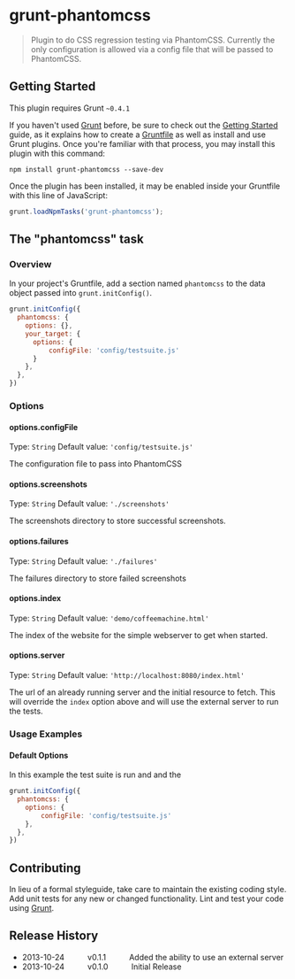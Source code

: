 # grunt-phantomcss

> Plugin to do CSS regression testing via PhantomCSS. Currently the only configuration is allowed via a config file that will be passed to PhantomCSS.

## Getting Started
This plugin requires Grunt `~0.4.1`

If you haven't used [Grunt](http://gruntjs.com/) before, be sure to check out the [Getting Started](http://gruntjs.com/getting-started) guide, as it explains how to create a [Gruntfile](http://gruntjs.com/sample-gruntfile) as well as install and use Grunt plugins. Once you're familiar with that process, you may install this plugin with this command:

```shell
npm install grunt-phantomcss --save-dev
```

Once the plugin has been installed, it may be enabled inside your Gruntfile with this line of JavaScript:

```js
grunt.loadNpmTasks('grunt-phantomcss');
```

## The "phantomcss" task

### Overview
In your project's Gruntfile, add a section named `phantomcss` to the data object passed into `grunt.initConfig()`.

```js
grunt.initConfig({
  phantomcss: {
    options: {},
    your_target: {
      options: {
          configFile: 'config/testsuite.js'
      }
    },
  },
})
```

### Options

#### options.configFile
Type: `String`
Default value: `'config/testsuite.js'`

The configuration file to pass into PhantomCSS

#### options.screenshots
Type: `String`
Default value: `'./screenshots'`

The screenshots directory to store successful screenshots.

#### options.failures
Type: `String`
Default value: `'./failures'`

The failures directory to store failed screenshots

#### options.index
Type: `String`
Default value: `'demo/coffeemachine.html'`

The index of the website for the simple webserver to get when started.

#### options.server
Type: `String`
Default value: `'http://localhost:8080/index.html'`

The url of an already running server and the initial resource to fetch. This will override the `index` option above and will use the external server to run the tests.

### Usage Examples

#### Default Options
In this example the test suite is run and and the 

```js
grunt.initConfig({
  phantomcss: {
    options: {
    	configFile: 'config/testsuite.js'
    },
  },
})
```
## Contributing
In lieu of a formal styleguide, take care to maintain the existing coding style. Add unit tests for any new or changed functionality. Lint and test your code using [Grunt](http://gruntjs.com/).

## Release History
* 2013-10-24   v0.1.1   Added the ability to use an external server
* 2013-10-24   v0.1.0   Initial Release
